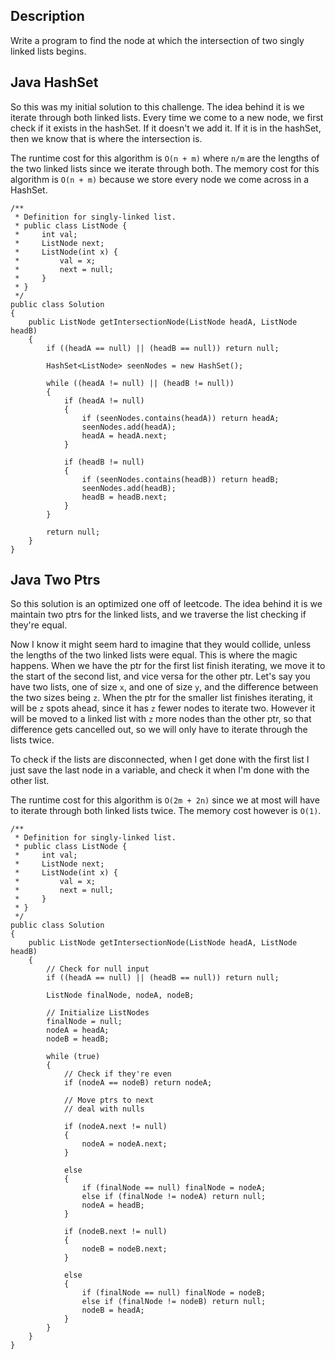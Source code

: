 ## Description

Write a program to find the node at which the intersection of two singly linked lists begins.

## Java HashSet

So this was my initial solution to this challenge. The idea behind it is we iterate through both linked lists. Every time we come to a new node, we first check if it exists in the hashSet. If it doesn't we add it. If it is in the hashSet, then we know that is where the intersection is.

The runtime cost for this algorithm is `O(n + m)` where `n/m` are the lengths of the two linked lists since we iterate through both. The memory cost for this algorithm is `O(n + m)` because we store every node we come across in a HashSet.

```
/**
 * Definition for singly-linked list.
 * public class ListNode {
 *     int val;
 *     ListNode next;
 *     ListNode(int x) {
 *         val = x;
 *         next = null;
 *     }
 * }
 */
public class Solution 
{
    public ListNode getIntersectionNode(ListNode headA, ListNode headB) 
    {
        if ((headA == null) || (headB == null)) return null;
        
        HashSet<ListNode> seenNodes = new HashSet();
        
        while ((headA != null) || (headB != null))
        {   
            if (headA != null)
            {
                if (seenNodes.contains(headA)) return headA;
                seenNodes.add(headA);
                headA = headA.next;
            }
            
            if (headB != null)
            {
                if (seenNodes.contains(headB)) return headB;
                seenNodes.add(headB);
                headB = headB.next;
            }
        }
        
        return null;
    }
}
```

## Java Two Ptrs

So this solution is an optimized one off of leetcode. The idea behind it is we maintain two ptrs for the linked lists, and we traverse the list checking if they're equal.

Now I know it might seem hard to imagine that they would collide, unless the lengths of the two linked lists were equal. This is where the magic happens. When we have the ptr for the first list finish iterating, we move it to the start of the second list, and vice versa for the other ptr. Let's say you have two lists, one of size `x`, and one of size `y`, and the difference between the two sizes being `z`. When the ptr for the smaller list finishes iterating, it will be `z` spots ahead, since it has `z` fewer nodes to iterate two. However it will be moved to a linked list with `z` more nodes than the other ptr, so that difference gets cancelled out, so we will only have to iterate through the lists twice.

To check if the lists are disconnected, when I get done with the first list I just save the last node in a variable, and check it when I'm done with the other list.

The runtime cost for this algorithm is `O(2m + 2n)` since we at most will have to iterate through both linked lists twice. The memory cost however is `O(1)`.

```
/**
 * Definition for singly-linked list.
 * public class ListNode {
 *     int val;
 *     ListNode next;
 *     ListNode(int x) {
 *         val = x;
 *         next = null;
 *     }
 * }
 */
public class Solution 
{
    public ListNode getIntersectionNode(ListNode headA, ListNode headB) 
    {
        // Check for null input
        if ((headA == null) || (headB == null)) return null;
        
        ListNode finalNode, nodeA, nodeB;

        // Initialize ListNodes
        finalNode = null;
        nodeA = headA;
        nodeB = headB;
        
        while (true)
        {
            // Check if they're even
            if (nodeA == nodeB) return nodeA;
                
            // Move ptrs to next
            // deal with nulls
            
            if (nodeA.next != null)
            {
                nodeA = nodeA.next;
            }
            
            else
            {
                if (finalNode == null) finalNode = nodeA;
                else if (finalNode != nodeA) return null;
                nodeA = headB;
            }
            
            if (nodeB.next != null)
            {
                nodeB = nodeB.next;
            }
            
            else
            {
                if (finalNode == null) finalNode = nodeB;
                else if (finalNode != nodeB) return null;
                nodeB = headA;
            }
        }
    }
}
```
